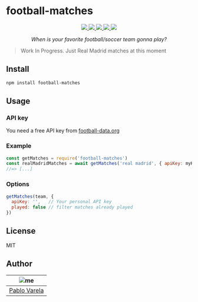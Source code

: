 # football-matches

<p align="center">
  <a href="https://travis-ci.org/pablopunk/football-matches"><img src="https://img.shields.io/travis/pablopunk/football-matches.svg" /> </a>
  <a href="https://codecov.io/gh/pablopunk/football-matches"><img src="https://img.shields.io/codecov/c/github/pablopunk/football-matches.svg" /> </a>
  <a href="https://standardjs.com"><img src="https://img.shields.io/badge/code_style-standard-brightgreen.svg" /> </a>
  <a href="https://github.com/pablopunk/miny"><img src="https://img.shields.io/badge/made_with-miny-1eced8.svg" /> </a>
  <a href="https://www.npmjs.com/package/football-matches"><img src="https://img.shields.io/npm/dt/football-matches.svg" /></a>
</p>

<p align="center">
  <i>When is your favorite football/soccer team gonna play?</i>
</p>

> Work In Progress. Just Real Madrid matches at this moment


## Install

```sh
npm install football-matches
```


## Usage

### API key

You need a free API key from [football-data.org](http://www.football-data.org)

### Example

```js
const getMatches = require('football-matches')
const realMadridMatches = await getMatches('real madrid', { apiKey: myKey })
//=> [...]
```


### Options

```js
getMatches(team, {
  apiKey: '',   // Your personal API key
  played: false // filter matches already played
})
```


## License

MIT


## Author

| ![me](https://gravatar.com/avatar/fa50aeff0ddd6e63273a068b04353d9d?size=100)           |
| --------------------------------- |
| [Pablo Varela](https://pablo.life)   |

